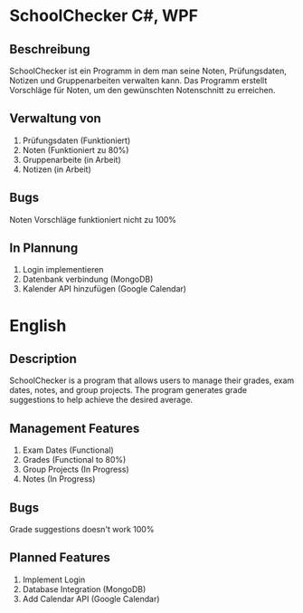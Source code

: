 # SchoolChecker C#, WPF
Beschreibung
-
SchoolChecker ist ein Programm in dem man seine Noten, Prüfungsdaten, Notizen und Gruppenarbeiten verwalten kann. 
Das Programm erstellt Vorschläge für Noten, um den gewünschten Notenschnitt zu erreichen.

Verwaltung von
-
1) Prüfungsdaten   (Funktioniert)
2) Noten           (Funktioniert zu 80%)
3) Gruppenarbeite  (in Arbeit)
4) Notizen         (in Arbeit)

Bugs
-
Noten Vorschläge funktioniert nicht zu 100%

In Plannung
-
1) Login implementieren 
2) Datenbank verbindung (MongoDB)
3) Kalender API hinzufügen (Google Calendar)

# English
Description
-
SchoolChecker is a program that allows users to manage their grades, exam dates, notes, and group projects.
The program generates grade suggestions to help achieve the desired average.

Management Features
-
1) Exam Dates (Functional)
2) Grades (Functional to 80%)
3) Group Projects (In Progress)
4) Notes (In Progress)

Bugs
-
Grade suggestions doesn't work 100%

Planned Features
-
1) Implement Login 
2) Database Integration (MongoDB)
3) Add Calendar API (Google Calendar) 
